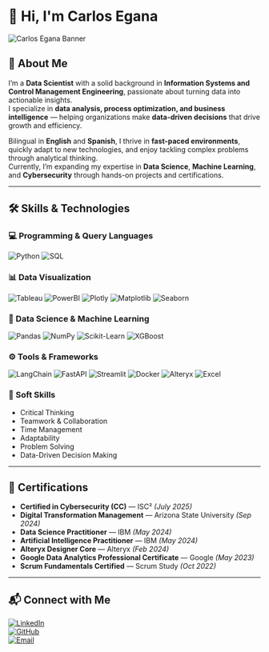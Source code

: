 # 👋 Hi, I'm Carlos Egana

![Carlos Egana Banner](https://drive.google.com/uc?export=view&id=1M-ErbMd-KHDy9__-HaObOvsKtur8wRUy)

## 🚀 About Me

I’m a **Data Scientist** with a solid background in **Information Systems and Control Management Engineering**, passionate about turning data into actionable insights.  
I specialize in **data analysis, process optimization, and business intelligence** — helping organizations make **data-driven decisions** that drive growth and efficiency.  

Bilingual in **English** and **Spanish**, I thrive in **fast-paced environments**, quickly adapt to new technologies, and enjoy tackling complex problems through analytical thinking.  
Currently, I’m expanding my expertise in **Data Science**, **Machine Learning**, and **Cybersecurity** through hands-on projects and certifications.  

---

## 🛠 Skills & Technologies

### 💻 Programming & Query Languages
![Python](https://img.shields.io/badge/Python-FFD43B?style=for-the-badge&logo=python&logoColor=blue)
![SQL](https://img.shields.io/badge/SQL-336791?style=for-the-badge&logo=postgresql&logoColor=white)

### 📊 Data Visualization
![Tableau](https://img.shields.io/badge/Tableau-E97627?style=for-the-badge&logo=Tableau&logoColor=white)
![PowerBI](https://img.shields.io/badge/PowerBI-F2C811?style=for-the-badge&logo=Power%20BI&logoColor=white)
![Plotly](https://img.shields.io/badge/Plotly-3F4F75?style=for-the-badge&logo=plotly&logoColor=white)
![Matplotlib](https://img.shields.io/badge/Matplotlib-11557c?style=for-the-badge&logo=plotly&logoColor=white)
![Seaborn](https://img.shields.io/badge/Seaborn-76B900?style=for-the-badge&logoColor=white)

### 🤖 Data Science & Machine Learning
![Pandas](https://img.shields.io/badge/Pandas-2C2D72?style=for-the-badge&logo=pandas&logoColor=white)
![NumPy](https://img.shields.io/badge/Numpy-777BB4?style=for-the-badge&logo=numpy&logoColor=white)
![Scikit-Learn](https://img.shields.io/badge/scikit_learn-F7931E?style=for-the-badge&logo=scikit-learn&logoColor=white)
![XGBoost](https://img.shields.io/badge/XGBoost-EB5E00?style=for-the-badge&logoColor=white)

### ⚙️ Tools & Frameworks
![LangChain](https://img.shields.io/badge/langchain-1C3C3C?style=for-the-badge&logo=langchain&logoColor=white)
![FastAPI](https://img.shields.io/badge/FastAPI-009688?style=for-the-badge&logo=fastapi&logoColor=white)
![Streamlit](https://img.shields.io/badge/Streamlit-FF4B4B?style=for-the-badge&logo=Streamlit&logoColor=white)
![Docker](https://img.shields.io/badge/Docker-2CA5E0?style=for-the-badge&logo=docker&logoColor=white)
![Alteryx](https://img.shields.io/badge/Alteryx-0079C1?style=for-the-badge&logo=alteryx&logoColor=white)
![Excel](https://img.shields.io/badge/Excel-217346?style=for-the-badge&logo=microsoftexcel&logoColor=white)

### 🧠 Soft Skills
- Critical Thinking  
- Teamwork & Collaboration  
- Time Management  
- Adaptability  
- Problem Solving  
- Data-Driven Decision Making  

---

## 📜 Certifications

- **Certified in Cybersecurity (CC)** — ISC² *(July 2025)*  
- **Digital Transformation Management** — Arizona State University *(Sep 2024)*  
- **Data Science Practitioner** — IBM *(May 2024)*  
- **Artificial Intelligence Practitioner** — IBM *(May 2024)*  
- **Alteryx Designer Core** — Alteryx *(Feb 2024)*  
- **Google Data Analytics Professional Certificate** — Google *(May 2023)*  
- **Scrum Fundamentals Certified** — Scrum Study *(Oct 2022)*  

---

## 📬 Connect with Me

[![LinkedIn](https://img.shields.io/badge/LinkedIn-0077B5?style=for-the-badge&logo=linkedin&logoColor=white)](https://www.linkedin.com/in/carlos-egana)  
[![GitHub](https://img.shields.io/badge/GitHub-181717?style=for-the-badge&logo=github&logoColor=white)](https://github.com/CarlosEgana)  
[![Email](https://img.shields.io/badge/Email-carlos.egana%40gmail.com-red?style=for-the-badge&logo=gmail&logoColor=white)](mailto:carlos.egana@gmail.com)

